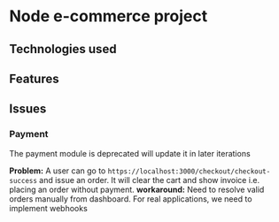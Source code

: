 # Node e-commerce project

## Technologies used

## Features

## Issues

### Payment

The payment module is deprecated will update it in later iterations

**Problem:** A user can go to `https://localhost:3000/checkout/checkout-success` and issue an order. It will clear the cart and show invoice i.e. placing an order without payment.
**workaround:** Need to resolve valid orders manually from dashboard. For real applications, we need to implement webhooks
